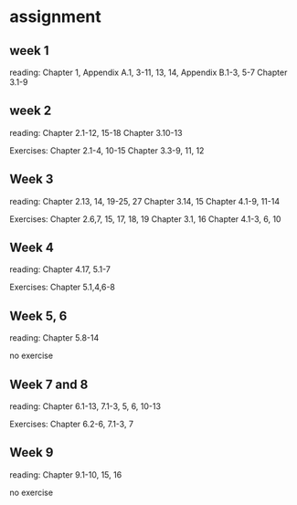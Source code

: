 # assignment

## week 1

reading:
Chapter 1,
Appendix A.1, 3-11, 13, 14,
Appendix B.1-3, 5-7
Chapter 3.1-9

## week 2
reading:
Chapter 2.1-12, 15-18
Chapter 3.10-13

Exercises:
Chapter 2.1-4, 10-15
Chapter 3.3-9, 11, 12

## Week 3

reading:
Chapter 2.13, 14, 19-25, 27
Chapter 3.14, 15
Chapter 4.1-9, 11-14

Exercises:
Chapter 2.6,7, 15, 17, 18, 19
Chapter 3.1, 16
Chapter 4.1-3, 6, 10

## Week 4

reading:
Chapter 4.17, 5.1-7

Exercises:
Chapter 5.1,4,6-8

## Week 5, 6
reading: 
Chapter 5.8-14

no exercise


## Week 7 and 8
reading:
Chapter 6.1-13, 7.1-3, 5, 6, 10-13

Exercises:
Chapter 6.2-6, 7.1-3, 7

## Week 9
reading: Chapter 9.1-10, 15, 16

no exercise